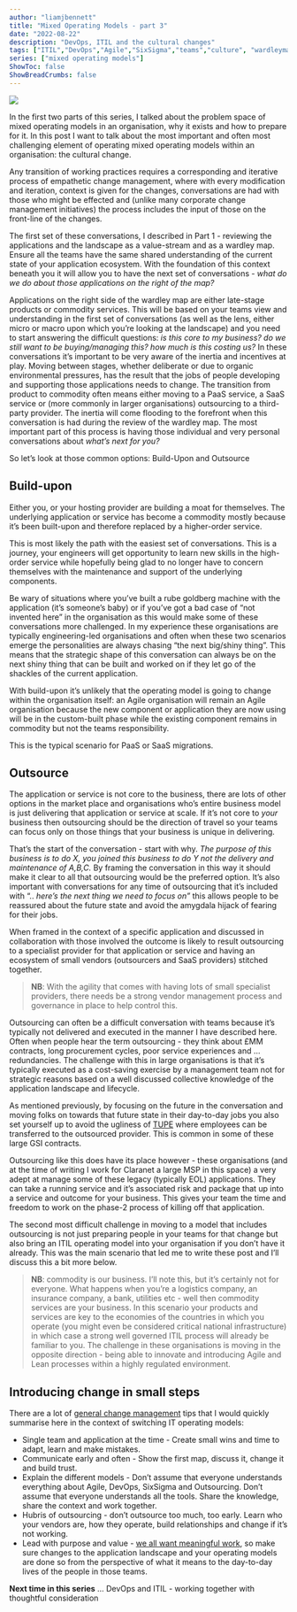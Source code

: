 ```yaml
---
author: "liamjbennett"
title: "Mixed Operating Models - part 3"
date: "2022-08-22"
description: "DevOps, ITIL and the cultural changes"
tags: ["ITIL","DevOps","Agile","SixSigma","teams","culture", "wardleymapping", "outsourcing"]
series: ["mixed operating models"]
ShowToc: false
ShowBreadCrumbs: false
---
```


![](/img/2022/operatingmodel-3-titlepage.jpeg)

In the first two parts of this series, I talked about the problem space of mixed operating models in an organisation, why it exists and how to prepare for it. In this post I want to talk about the most important and often most challenging element of operating mixed operating models within an organisation: the cultural change.

Any transition of working practices requires a corresponding and iterative process of empathetic change management, where with every modification and iteration, context is given for the changes, conversations are had with those who might be effected and (unlike many corporate change management initiatives) the process includes the input of those on the front-line of the changes. 

The first set of these conversations, I described in Part 1 - reviewing the applications and the landscape as a value-stream and as a wardley map. Ensure all the teams have the same shared understanding of the current state of your application ecosystem. With the foundation of this context beneath you it will allow you to have the next set of conversations - *what do we do about those applications on the right of the map?* 

Applications on the right side of the wardley map are either late-stage products or commodity services. This will be based on your teams view and understanding in the first set of conversations (as well as the lens, either micro or macro upon which you’re looking at the landscape) and you need to start answering the difficult questions: *is this core to my business? do we still want to be buying/managing this? how much is this costing us?* In these conversations it’s important to be very aware of the inertia and incentives at play. Moving between stages, whether deliberate or due to organic environmental pressures, has the result that the jobs of people developing and supporting those applications needs to change. The transition from product to commodity often means either moving to a PaaS service, a SaaS service or (more commonly in larger organisations) outsourcing to a third-party provider. The inertia will come flooding to the forefront when this conversation is had during the review of the wardley map. The most important part of this process is having those individual and very personal conversations about *what’s next for you?* 

So let’s look at those common options: Build-Upon and Outsource

## Build-upon

Either you, or your hosting provider are building a moat for themselves. The underlying application or service has become a commodity mostly because it’s been built-upon and therefore replaced by a higher-order service. 

This is most likely the path with the easiest set of conversations. This is a journey, your engineers will get opportunity to learn new skills in the high-order service while hopefully being glad to no longer have to concern themselves with the maintenance and support of the underlying components. 

Be wary of situations where you’ve built a rube goldberg machine with the application (it’s someone’s baby) or if you’ve got a bad case of “not invented here” in the organisation as this would make some of these conversations more challenged. In my experience these organisations are typically engineering-led organisations and often when these two scenarios emerge the personalities are always chasing “the next big/shiny thing”. This means that the strategic shape of this conversation can always be on the next shiny thing that can be built and worked on if they let go of the shackles of the current application.

With build-upon it’s unlikely that the operating model is going to change within the organisation itself: an Agile organisation will remain an Agile organisation because the new component or application they are now using will be in the custom-built phase while the existing component remains in commodity but not the teams responsibility. 

This is the typical scenario for PaaS or SaaS migrations.

## Outsource

The application or service is not core to the business, there are lots of other options in the market place and organisations who’s entire business model is just delivering that application or service at scale. If it’s not core to *your* business then outsourcing should be the direction of travel so your teams can focus only on those things that your business is unique in delivering. 

That’s the start of the conversation - start with why. *The purpose of this business is to do X, you joined this business to do Y not the delivery and maintenance of A,B,C.* By framing the conversation in this way it should make it clear to all that outsourcing would be the preferred option. It’s also important with conversations for any time of outsourcing that it’s included with “.. *here’s the next thing* *we need to focus on”* this allows people to be reassured about the future state and avoid the amygdala hijack of fearing for their jobs.

When framed in the context of a specific application and discussed in collaboration with those involved the outcome is likely to result outsourcing to a specialist provider for that application or service and having an ecosystem of small vendors (outsourcers and SaaS providers) stitched together.

> **NB**: With the agility that comes with having lots of small specialist providers, there needs be  a strong vendor management process and governance in place to help control this.

Outsourcing can often be a difficult conversation with teams because it’s typically not delivered and executed in the manner I have described here. Often when people hear the term outsourcing - they think about £MM contracts, long procurement cycles, poor service experiences and … redundancies. The challenge with this in large organisations is that it’s typically executed as a cost-saving exercise by a management team not for strategic reasons based on a well discussed collective knowledge of the application landscape and lifecycle. 

As mentioned previously, by focusing on the future in the conversation and moving folks on towards that future state in their day-to-day jobs you also set yourself up to avoid the ugliness of [TUPE]([https://www.hrreview.co.uk/hr-news/strategy-news/naomi-sansom-employment-law-outsourcing-tupe-not-tupe/56417](https://www.hrreview.co.uk/hr-news/strategy-news/naomi-sansom-employment-law-outsourcing-tupe-not-tupe/56417)) where employees can be transferred to the outsourced provider. This is common in some of these large GSI contracts.

Outsourcing like this does have its place however - these organisations (and at the time of writing I work for Claranet a large MSP in this space) a very adept at manage some of these legacy (typically EOL) applications. They can take a running service and it’s associated risk and package that up into a service and outcome for your business. This gives your team the time and freedom to work on the phase-2 process of killing off that application. 

The second most difficult challenge in moving to a model that includes outsourcing is not just preparing people in your teams for that change but also bring an ITIL operating model into your organisation if you don’t have it already. This was the main scenario that led me to write these post and I’ll discuss this a bit more below.

> **NB**: commodity is our business. I’ll note this, but it’s certainly not for everyone. What happens when you’re a logistics company, an insurance company, a bank, utilities etc - well then commodity services are your business. In this scenario your products and services are key to the economies of the countries in which you operate (you might even be considered critical national infrastructure) in which case a strong well governed ITIL process will already be familiar to you. The challenge in these organisations is moving in the opposite direction - being able to innovate and introducing Agile and Lean processes within a highly regulated environment. 

## Introducing change in small steps

There are a lot of [general change management]([https://open.lib.umn.edu/organizationalbehavior/chapter/14-3-organizational-change/](https://open.lib.umn.edu/organizationalbehavior/chapter/14-3-organizational-change/)) tips that I would quickly summarise here in the context of switching IT operating models:

- Single team and application at the time - Create small wins and time to adapt, learn and make mistakes.
- Communicate early and often - Show the first map, discuss it, change it and build trust.
- Explain the different models - Don’t assume that everyone understands everything about Agile, DevOps, SixSigma and Outsourcing. Don’t assume that everyone understands all the tools. Share the knowledge, share the context and work together.
- Hubris of outsourcing - don’t outsource too much, too early. Learn who your vendors are, how they operate, build relationships and change if it’s not working.
- Lead with purpose and value - [we all want meaningful work]([https://sloanreview.mit.edu/article/the-importance-of-meaningful-work/](https://sloanreview.mit.edu/article/the-importance-of-meaningful-work/)), so make sure changes to the application landscape and your operating models are done so from the perspective of what it means to the day-to-day lives of the people in those teams.

**Next time in this series** … DevOps and ITIL - working together with thoughtful consideration